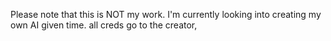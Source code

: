 Please note that this is NOT my work. I'm currently looking into creating my own AI given time. all creds go to the creator,
